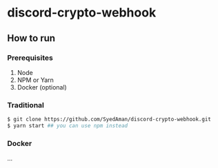 # discord-crypto-webhook

## How to run

### Prerequisites

1. Node
2. NPM or Yarn
3. Docker (optional)

### Traditional

```sh
$ git clone https://github.com/SyedAman/discord-crypto-webhook.git
$ yarn start ## you can use npm instead
```

### Docker

...
